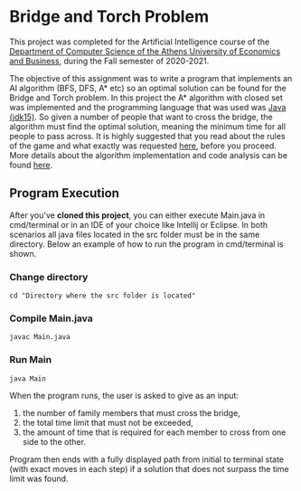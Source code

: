 # Bridge and Torch Problem

This project was completed for the Artificial Intelligence course of the [Department of Computer Science of the Athens University of Economics and Business](https://www.dept.aueb.gr/el/cs), during the Fall semester of 2020-2021.  

The objective of this assignment was to write a program that implements an AI algorithm (BFS, DFS, A* etc) so an optimal solution can be found for the Bridge and Torch problem. In this project the A* algorithm with closed set was implemented and the programming language that was used was [Java (jdk15)](https://www.oracle.com/java/technologies/javase/jdk15-archive-downloads.html). So given a number of people that want to cross the bridge, the algorithm must find the optimal solution, meaning the minimum time for all people to pass across. It is highly suggested that you read about the rules of the game and what exactly was requested [here](https://github.com/nevwalkalone/Artificial-Intelligence-2020-2021-AUEB/blob/main/1st%20Assignment/announcement-report/project-announcement.pdf), before you proceed. More details about the algorithm implementation and code analysis can be found [here](https://github.com/nevwalkalone/Artificial-Intelligence-2020-2021-AUEB/blob/main/1st%20Assignment/announcement-report/project-report.pdf).

## Program Execution
After you've **cloned this project**, you can either execute Main.java in cmd/terminal or in an IDE of your choice like Intellij or Eclipse. In both scenarios all java files located in the src folder must be in the same directory. Below an example of how to run the program in cmd/terminal is shown.


### Change directory
```properties
cd "Directory where the src folder is located"
```  

### Compile Main.java
```console
javac Main.java
```

### Run Main
```console
java Main
```
When the program runs, the user is asked to give as an input:
1. the number of family members that must cross the bridge,
2. the total time limit that must not be exceeded, 
3. the amount of time that is required for each member to cross from one side to the other. 

Program then ends with a fully displayed path from initial to terminal state (with exact moves in each step) if a solution that does not surpass the time limit was found.

